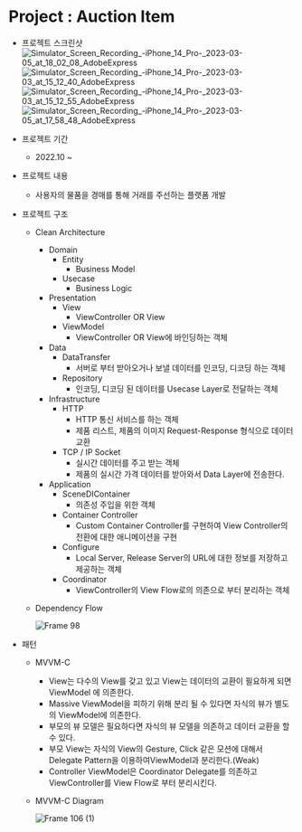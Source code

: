# Project : Auction Item

- 프로젝트 스크린샷  
![Simulator_Screen_Recording_-_iPhone_14_Pro_-_2023-03-05_at_18_02_08_AdobeExpress](https://user-images.githubusercontent.com/78067919/222951475-5cae659c-8769-47c6-b075-7c48b03df477.gif)
![Simulator_Screen_Recording_-_iPhone_14_Pro_-_2023-03-03_at_15_12_40_AdobeExpress](https://user-images.githubusercontent.com/78067919/222949209-a2312756-32ba-466b-af08-bcddaab110a1.gif)
![Simulator_Screen_Recording_-_iPhone_14_Pro_-_2023-03-03_at_15_12_55_AdobeExpress](https://user-images.githubusercontent.com/78067919/222946917-f0838df4-b06b-40e5-8ccd-4eebd0f24085.gif)
![Simulator_Screen_Recording_-_iPhone_14_Pro_-_2023-03-05_at_17_58_48_AdobeExpress](https://user-images.githubusercontent.com/78067919/222951385-6183a7c1-829a-45e5-92f7-c7d27cad3db9.gif)


- 프로젝트 기간
    - 2022.10 ~
- 프로젝트 내용
    - 사용자의 물품을 경매를 통해 거래를 주선하는 플랫폼 개발
- 프로젝트 구조
    - Clean Architecture
        - Domain
            - Entity
                - Business Model
            - Usecase
                - Business Logic
        - Presentation
            - View
                - ViewController OR View
            - ViewModel
                - ViewController OR View에 바인딩하는 객체
        - Data
            - DataTransfer
                - 서버로 부터 받아오거나 보낼 데이터를 인코딩, 디코딩 하는 객체
            - Repository
                - 인코딩, 디코딩 된 데이터를 Usecase Layer로 전달하는 객체
        - Infrastructure
            - HTTP
                - HTTP 통신 서비스를 하는 객체
                - 제품 리스트, 제품의 이미지 Request-Response 형식으로 데이터 교환
            - TCP / IP Socket
                - 실시간 데이터를 주고 받는 객체
                - 제품의 실시간 가격 데이터를 받아와서 Data Layer에 전송한다.
        - Application
            - SceneDIContainer
                - 의존성 주입을 위한 객체
            - Container Controller
                - Custom Container Controller를 구현하여 View Controller의 전환에 대한 애니메이션을 구현
            - Configure
                - Local Server, Release Server의 URL에 대한 정보를 저장하고 제공하는 객체
            - Coordinator
                - ViewController의 View Flow로의 의존으로 부터 분리하는 객체
    - Dependency Flow
        
        ![Frame 98](https://user-images.githubusercontent.com/78067919/222644174-259f942d-4795-430a-8bb9-92668a804a71.png)
        

- 패턴
    - MVVM-C
        - View는 다수의 View를 갖고 있고 View는 데이터의 교환이 필요하게 되면 ViewModel 에 의존한다.
        - Massive ViewModel을 피하기 위해 분리 될 수 있다면 자식의 뷰가 별도의 ViewModel에 의존한다.
        - 부모의 뷰 모델은 필요하다면 자식의 뷰 모델을 의존하고 데이터 교환을 할 수 있다.
        - 부모 View는 자식의 View의 Gesture, Click 같은 모션에 대해서 Delegate Pattern을 이용하여ViewModel과 분리한다.(Weak)
        - Controller ViewModel은 Coordinator Delegate를 의존하고 ViewController를 View Flow로 부터 분리시킨다.
    - MVVM-C Diagram
        
        ![Frame 106 (1)](https://user-images.githubusercontent.com/78067919/222886284-5fccab70-5198-4f51-8b40-d019d63dabbd.png)

